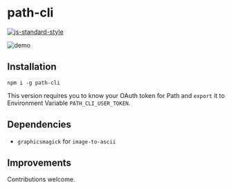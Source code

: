# path-cli

[![js-standard-style](https://cdn.rawgit.com/feross/standard/master/badge.svg)](https://github.com/feross/standard)

![demo](https://media.giphy.com/media/3o6Zt7abYKQIMCfYK4/giphy.gif)

## Installation

`npm i -g path-cli`

This version requires you to know your OAuth token for Path and `export` it to Environment Variable `PATH_CLI_USER_TOKEN`.

## Dependencies

- `graphicsmagick` for `image-to-ascii`

## Improvements

Contributions welcome.
